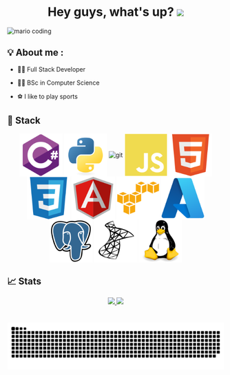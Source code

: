 <h1 align="center" >Hey guys, what's up?  <img src="https://media.giphy.com/media/hvRJCLFzcasrR4ia7z/giphy.gif" width="30px"></h1>

![mario coding](https://i.imgur.com/1ZvVkDc.gif)

## 💡 About me :
 - 👨‍💻 Full Stack Developer

 - 👨‍🎓 BSc in Computer Science 
 
 - ⚽ I like to play sports

## 🔮 Stack

<div align="center">
  <img align="center" alt="csharp" height="100" width="100" src="https://raw.githubusercontent.com/devicons/devicon/master/icons/csharp/csharp-original.svg">
  <img align="center" alt="python" height="100" width="100" src="https://raw.githubusercontent.com/devicons/devicon/master/icons/python/python-original.svg">
  <img align="center" alt="git" height="100" width="100" src="https://cdn.jsdelivr.net/gh/devicons/devicon/icons/git/git-original.svg" />
  <img align="center" alt="bia-Js" height="100" width="100" src="https://raw.githubusercontent.com/devicons/devicon/master/icons/javascript/javascript-plain.svg">
  <img align="center" alt="html" height="100" width="100" src="https://raw.githubusercontent.com/devicons/devicon/master/icons/html5/html5-original.svg">
  <img align="center" alt="css" height="100" width="100" src="https://raw.githubusercontent.com/devicons/devicon/master/icons/css3/css3-original.svg"> 
  <img align="center" alt="angularjs" height="100" width="100" src="https://raw.githubusercontent.com/devicons/devicon/master/icons/angularjs/angularjs-original.svg">  
  <img align="center" alt="amazonwebservices" height="100" width="100" src="https://raw.githubusercontent.com/devicons/devicon/master/icons/amazonwebservices/amazonwebservices-original.svg"> 
  <img align="center" alt="azure" height="100" width="100" src="https://raw.githubusercontent.com/devicons/devicon/master/icons/azure/azure-original.svg"> 
  <img align="center" alt="postgres" height="100" width="100" src="https://raw.githubusercontent.com/devicons/devicon/master/icons/postgresql/postgresql-original.svg"> 
  <img align="center" alt="microsoftsqlserver" height="100" width="100" src="https://raw.githubusercontent.com/devicons/devicon/master/icons/microsoftsqlserver/microsoftsqlserver-plain.svg">
  <img align="center" alt="linux" height="100" width="100" src="https://raw.githubusercontent.com/devicons/devicon/master/icons/linux/linux-original.svg">
</div>


## 📈 Stats

<div align="center">
  <a href="https://github.com/iamgilvan">
  <img height="180em" src="https://github-readme-stats.vercel.app/api/top-langs/?username=iamgilvan&layout=compact&langs_count=7&theme=react&hide_border=true"/>
  <img height="180em" src="https://github-readme-stats.vercel.app/api?username=iamgilvan&show_icons=true&theme=react&include_all_commits=true&count_private=true&hide_border=true"/>
</div>

#
<div align="center">

 ![Snake animation](https://raw.githubusercontent.com/iamgilvan/iamgilvan/output/github-contribution-grid-snake-dark.svg)
 
</div>
